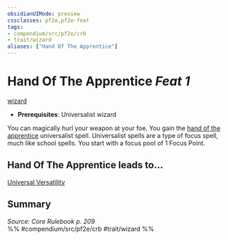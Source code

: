 ```yaml
---
obsidianUIMode: preview
cssclasses: pf2e,pf2e-feat
tags:
- compendium/src/pf2e/crb
- trait/wizard
aliases: ["Hand Of The Apprentice"]
---
```

# Hand Of The Apprentice  *Feat 1*  
[wizard](rules/traits/wizard.md "Wizard Class Trait")  

- **Prerequisites**: Universalist wizard

You can magically hurl your weapon at your foe. You gain the [hand of the apprentice](compendium/spells/hand-of-the-apprentice.md) universalist spell. Universalist spells are a type of focus spell, much like school spells. You start with a focus pool of 1 Focus Point.

## Hand Of The Apprentice leads to...

[Universal Versatility](compendium/feats/universal-versatility.md)

## Summary

*Source: Core Rulebook p. 209*  
%% #compendium/src/pf2e/crb #trait/wizard %%
